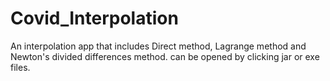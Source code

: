 # Covid_Interpolation
An interpolation app that includes Direct method, Lagrange method and Newton's divided differences method. can be opened by clicking jar or exe files.

